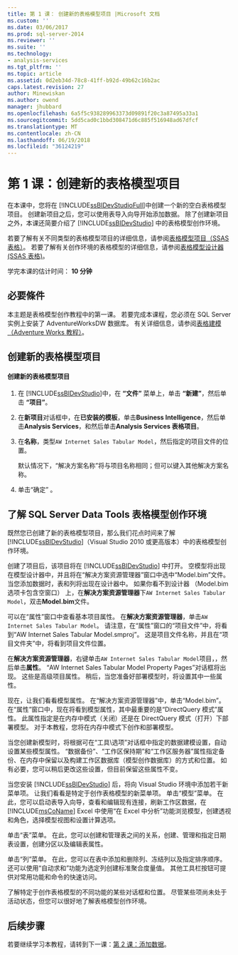 ```yaml
---
title: 第 1 课： 创建新的表格模型项目 |Microsoft 文档
ms.custom: ''
ms.date: 03/06/2017
ms.prod: sql-server-2014
ms.reviewer: ''
ms.suite: ''
ms.technology:
- analysis-services
ms.tgt_pltfrm: ''
ms.topic: article
ms.assetid: 0d2eb34d-78c8-41ff-b92d-49b62c16b2ac
caps.latest.revision: 27
author: Minewiskan
ms.author: owend
manager: jhubbard
ms.openlocfilehash: 6a5f5c938289963373d09891f20c3a87495a33a1
ms.sourcegitcommit: 5dd5cad0c1bbd308471d6c885f516948ad67dfcf
ms.translationtype: MT
ms.contentlocale: zh-CN
ms.lasthandoff: 06/19/2018
ms.locfileid: "36124219"
---
```

# <a name="lesson-1-create-a-new-tabular-model-project"></a>第 1 课：创建新的表格模型项目
  在本课中，您将在 [!INCLUDE[ssBIDevStudioFull](../includes/ssbidevstudiofull-md.md)]中创建一个新的空白表格模型项目。 创建新项目之后，您可以使用表导入向导开始添加数据。 除了创建新项目之外，本课还简要介绍了 [!INCLUDE[ssBIDevStudio](../includes/ssbidevstudio-md.md)] 中的表格模型创作环境。  
  
 若要了解有关不同类型的表格模型项目的详细信息，请参阅[表格模型项目（SSAS 表格）](tabular-models/tabular-model-projects-ssas-tabular.md)。 若要了解有关创作环境的表格模型的详细信息，请参阅[表格模型设计器&#40;SSAS 表格&#41;](tabular-model-designer-ssas-tabular.md)。  
  
 学完本课的估计时间： **10 分钟**  
  
## <a name="prerequisites"></a>必要條件  
 本主题是表格模型创作教程中的第一课。 若要完成本课程，您必须在 SQL Server 实例上安装了 AdventureWorksDW 数据库。 有关详细信息，请参阅[表格建模（Adventure Works 教程）](tabular-modeling-adventure-works-tutorial.md)。  
  
## <a name="create-a-new-tabular-model-project"></a>创建新的表格模型项目  
  
#### <a name="to-create-a-new-tabular-model-project"></a>创建新的表格模型项目  
  
1.  在 [!INCLUDE[ssBIDevStudio](../includes/ssbidevstudio-md.md)]中，在 **“文件”** 菜单上，单击 **“新建”**，然后单击 **“项目”**。  
  
2.  在**新项目**对话框中，在**已安装的模板**，单击**Business Intelligence**，然后单击**Analysis Services**，和然后单击**Analysis Services 表格项目**。  
  
3.  在**名称**，类型`AW Internet Sales Tabular Model`，然后指定的项目文件的位置。  
  
     默认情况下，“解决方案名称”将与项目名称相同；但可以键入其他解决方案名称。  
  
4.  单击“确定” 。  
  
## <a name="understanding-the-sql-server-data-tools-tabular-model-authoring-environment"></a>了解 SQL Server Data Tools 表格模型创作环境  
 既然您已创建了新的表格模型项目，那么我们花点时间来了解 [!INCLUDE[ssBIDevStudio](../includes/ssbidevstudio-md.md)]（Visual Studio 2010 或更高版本）中的表格模型创作环境。  
  
 创建了项目后，该项目将在 [!INCLUDE[ssBIDevStudio](../includes/ssbidevstudio-md.md)] 中打开。 空模型将出现在模型设计器中，并且将在“解决方案资源管理器”窗口中选中“Model.bim”文件。 当您添加数据时，表和列将出现在设计器中。 如果你看不到设计器 （Model.bim 选项卡包含空窗口） 上，在**解决方案资源管理器**下`AW Internet Sales Tabular Model`，双击**Model.bim**文件。  
  
 可以在“属性”窗口中查看基本项目属性。 在**解决方案资源管理器**，单击`AW Internet Sales Tabular Model`。 请注意，在“属性”窗口的“项目文件”中，将看到“AW Internet Sales Tabular Model.smproj”。 这是项目文件名称，并且在“项目文件夹”中，将看到项目文件位置。  
  
 在**解决方案资源管理器**，右键单击`AW Internet Sales Tabular Model`项目，，然后单击**属性**。 “AW Internet Sales Tabular Model Property Pages”对话框将出现。 这些是高级项目属性。 稍后，当您准备好部署模型时，将设置其中一些属性。  
  
 现在，让我们看看模型属性。 在“解决方案资源管理器”中，单击“Model.bim”。 在“属性”窗口中，现在将看到模型属性，其中最重要的是“DirectQuery 模式”属性。 此属性指定是在内存中模式（关闭）还是在 DirectQuery 模式（打开）下部署模型。 对于本教程，您将在内存中模式下创作和部署模型。  
  
 当您创建新模型时，将根据可在“工具\选项”对话框中指定的数据建模设置，自动设置某些模型属性。 “数据备份”、“工作区保持期”和“工作区服务器”属性指定备份、在内存中保留以及构建工作区数据库（模型创作数据库）的方式和位置。 如有必要，您可以稍后更改这些设置，但目前保留这些属性不变。  
  
 当您安装 [!INCLUDE[ssBIDevStudio](../includes/ssbidevstudio-md.md)] 后，将向 Visual Studio 环境中添加若干新菜单项。 让我们看看是特定于创作表格模型的新菜单项。 单击“模型”菜单。 在此，您可以启动表导入向导，查看和编辑现有连接，刷新工作区数据，在 [!INCLUDE[msCoName](../includes/msconame-md.md)] Excel 中使用“在 Excel 中分析”功能浏览模型，创建透视和角色，选择模型视图和设置计算选项。  
  
 单击“表”菜单。 在此，您可以创建和管理表之间的关系，创建、管理和指定日期表设置，创建分区以及编辑表属性。  
  
 单击“列”菜单。 在此，您可以在表中添加和删除列、冻结列以及指定排序顺序。 还可以使用“自动求和”功能为选定列创建标准聚合度量值。 其他工具栏按钮可提供对常用功能和命令的快速访问。  
  
 了解特定于创作表格模型的不同功能的某些对话框和位置。 尽管某些项尚未处于活动状态，但您可以很好地了解表格模型创作环境。  
  
## <a name="next-steps"></a>后续步骤  
 若要继续学习本教程，请转到下一课：[第 2 课：添加数据](lesson-2-add-data.md)。  
  
  